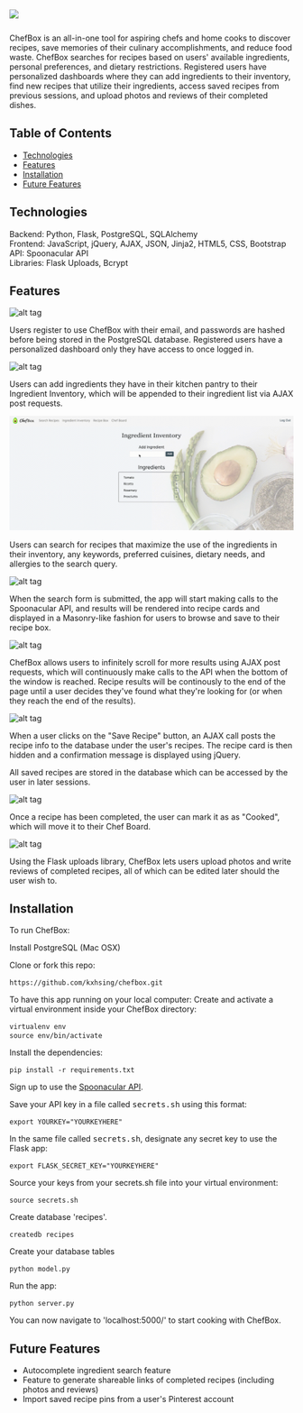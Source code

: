 # <img src="/static/images/readme/homepage.png">

ChefBox is an all-in-one tool for aspiring chefs and home cooks to discover recipes, save memories of their culinary accomplishments, and reduce food waste. ChefBox searches for recipes based on users' available ingredients, personal preferences, and dietary restrictions. Registered users have personalized dashboards where they can add ingredients to their inventory, find new recipes that utilize their ingredients, access saved recipes from previous sessions, and upload photos and reviews of their completed dishes.

## Table of Contents
* [Technologies](#technologies)
* [Features](#features)
* [Installation](#install)
* [Future Features](#future)

## <a name="technologies"></a>Technologies

Backend: Python, Flask, PostgreSQL, SQLAlchemy<br/>
Frontend: JavaScript, jQuery, AJAX, JSON, Jinja2, HTML5, CSS, Bootstrap<br/>
API: Spoonacular API<br/>
Libraries: Flask Uploads, Bcrypt

## <a name="features"></a>Features

![alt tag](/static/images/readme/homepage.png)

Users register to use ChefBox with their email, and passwords are hashed before being stored in the PostgreSQL database.
Registered users have a personalized dashboard only they have access to once logged in.

![alt tag](/static/images/readme/dashboard.png)

Users can add ingredients they have in their kitchen pantry to their Ingredient Inventory, which will be appended to their ingredient list via AJAX post requests.

![alt tag](/static/images/readme/ingred.gif)

Users can search for recipes that maximize the use of the ingredients in their inventory, any keywords, preferred cuisines, dietary needs, and allergies to the search query.

![alt tag](/static/images/readme/search.gif)

When the search form is submitted, the app will start making calls to the Spoonacular API, and results will be rendered into recipe cards and displayed in a Masonry-like fashion for users to browse and save to their recipe box.

![alt tag]("/static/images/readme/results.png")

ChefBox allows users to infinitely scroll for more results using AJAX post requests, which will continuously make calls to the API when the bottom of the window is reached. Recipe results will be continously to the end of the page until a user decides they've found what they're looking for (or when they reach the end of the results). 

![alt tag]("/static/images/readme/results-scroll.gif")

When a user clicks on the "Save Recipe" button, an AJAX call posts the recipe info to the database under the user's recipes. The recipe card is then hidden and a confirmation message is displayed using jQuery.

All saved recipes are stored in the database which can be accessed by the user in later sessions.

![alt tag]("/static/images/readme/recipes.gif")

Once a recipe has been completed, the user can mark it as as "Cooked", which will move it to their Chef Board. 

![alt tag]("/static/images/readme/cooked.gif")

Using the Flask uploads library, ChefBox lets users upload photos and write reviews of completed recipes, all of which can be edited later should the user wish to.



## <a name="install"></a>Installation

To run ChefBox:

Install PostgreSQL (Mac OSX)

Clone or fork this repo:

```
https://github.com/kxhsing/chefbox.git
```

To have this app running on your local computer:
Create and activate a virtual environment inside your ChefBox directory:

```
virtualenv env
source env/bin/activate
```

Install the dependencies:

```
pip install -r requirements.txt
```

Sign up to use the [Spoonacular API](https://spoonacular.com/food-api).

Save your API key in a file called <kbd>secrets.sh</kbd> using this format:

```
export YOURKEY="YOURKEYHERE"
```

In the same file called <kbd>secrets.sh</kbd>, designate any secret key to use the Flask app:

```
export FLASK_SECRET_KEY="YOURKEYHERE"
```

Source your keys from your secrets.sh file into your virtual environment:

```
source secrets.sh
```

Create database 'recipes'.
```
createdb recipes
```
Create your database tables
```
python model.py
```

Run the app:

```
python server.py
```

You can now navigate to 'localhost:5000/' to start cooking with ChefBox.


## <a name="future"></a>Future Features
* Autocomplete ingredient search feature
* Feature to generate shareable links of completed recipes (including photos and reviews)
* Import saved recipe pins from a user's Pinterest account

